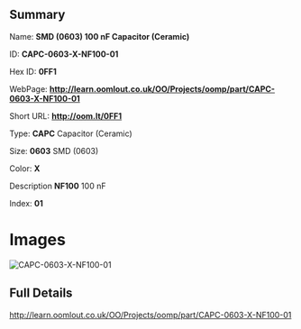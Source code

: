 

## Summary
 
Name: __SMD (0603) 100 nF Capacitor (Ceramic)__

ID: __CAPC-0603-X-NF100-01__

Hex ID: __0FF1__

WebPage: __http://learn.oomlout.co.uk/OO/Projects/oomp/part/CAPC-0603-X-NF100-01__

Short URL: __http://oom.lt/0FF1__


Type: __CAPC__ Capacitor (Ceramic) 

Size: __0603__ SMD (0603) 

Color: __X__  

Description __NF100__ 100 nF 

Index: __01__


 # Images
![CAPC-0603-X-NF100-01](http://oomlout.com/oomp-gen/parts/CAPC-0603-X-NF100-01/CAPC-0603-X-NF100-01_420.jpg)



 ## Full Details

 http://learn.oomlout.co.uk/OO/Projects/oomp/part/CAPC-0603-X-NF100-01














